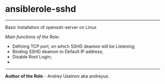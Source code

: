 # ansiblerole-sshd

---

Basic Installation of openssh-server on Linux

*Main functions of the Role:*

- Defining TCP port, on which SSHD deamon will be Listening;
- Binding SSHD deamon to Default IP address;
- Disable Root Login;
- 


----

**Author of the Role** - Andrey Useinov aka andreyus.
